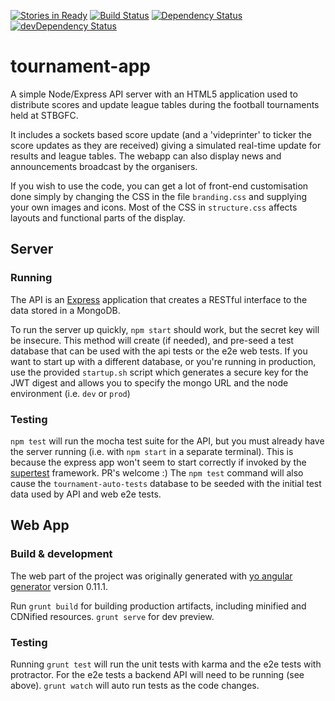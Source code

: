 [![Stories in Ready](https://badge.waffle.io/STBGFC/tournament-app.png?label=ready&title=Ready)](https://waffle.io/STBGFC/tournament-app)
[![Build Status](https://travis-ci.org/STBGFC/tournament-app.svg)](https://travis-ci.org/STBGFC/tournament-app)
[![Dependency Status](https://david-dm.org/STBGFC/tournament-app.svg)](https://david-dm.org/STBGFC/tournament-app)
[![devDependency Status](https://david-dm.org/STBGFC/tournament-app/dev-status.svg)](https://david-dm.org/STBGFC/tournament-app#info=devDependencies)
# tournament-app

A simple Node/Express API server with an HTML5 application used to distribute
scores and update league tables during the football tournaments held at STBGFC.

It includes a sockets based score update (and a 'videprinter' to ticker the
score updates as they are received) giving a simulated real-time update for
results and league tables.  The webapp can also display news and announcements
broadcast by the organisers.

If you wish to use the code, you can get a lot of front-end customisation done
simply by changing the CSS in the file `branding.css` and supplying your own
images and icons.  Most of the CSS in `structure.css` affects layouts and
functional parts of the display.

## Server

### Running

The API is an [Express](https://www.npmjs.org/package/express) application that
creates a RESTful interface to the data stored in a MongoDB.

To run the server up quickly, `npm start` should work, but the secret key will
be insecure.  This method will create (if needed), and pre-seed a test database
that can be used with the api tests or the e2e web tests.  If you want to start
up with a different database, or you're running in production, use the provided
`startup.sh` script which generates a secure key for the JWT digest and allows
you to specify the mongo URL and the node environment (i.e. `dev` or `prod`)

### Testing

`npm test` will run the mocha test suite for the API, but you must already
have the server running (i.e. with `npm start` in a separate terminal).  This
is because the express app won't seem to start correctly if invoked by the 
[supertest](https://www.npmjs.org/package/supertest) framework.  PR's welcome :)
The `npm test` command will also cause the `tournament-auto-tests` database to 
be seeded with the initial test data used by API and web e2e tests.


## Web App

### Build & development

The web part of the  project was originally generated with [yo angular
generator](https://github.com/yeoman/generator-angular) version 0.11.1.

Run `grunt build` for building production artifacts, including minified
and CDNified resources. `grunt serve` for dev preview.


### Testing

Running `grunt test` will run the unit tests with karma and the e2e tests with
protractor.  For the e2e tests a backend API will need to be running (see
above).  `grunt watch` will auto run tests as the code changes.



